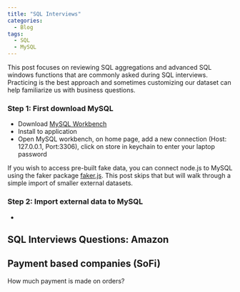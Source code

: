 ```yaml
---
title: "SQL Interviews"
categories:
  - Blog
tags:
  - SQL
  - MySQL
---
```


This post focuses on reviewing SQL aggregations and advanced SQL windows functions that are commonly asked during SQL interviews. Practicing is the best approach and sometimes customizing our dataset can help familiarize us with business questions.

### Step 1: First download MySQL
- Download [MySQL Workbench](https://dev.mysql.com/downloads/workbench/)
- Install to application
- Open MySQL workbench, on home page, add a new connection (Host: 127.0.0.1, Port:3306), click on store in keychain to enter your laptop password 

If you wish to access pre-built fake data, you can connect node.js to MySQL using the faker package [faker.js](https://github.com/Marak/Faker.js#readme). This post skips that but will walk through a simple import of smaller external datasets.

### Step 2: Import external data to MySQL
- 

## SQL Interviews Questions: Amazon

## Payment based companies (SoFi)
How much payment is made on orders?
